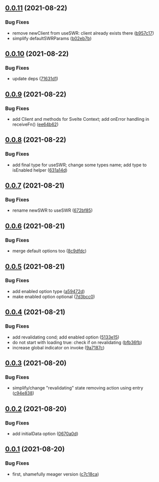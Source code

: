 ## [0.0.11](https://github.com/cicerchie/svelte-swr/compare/v0.0.10...v0.0.11) (2021-08-22)


### Bug Fixes

* remove newClient from useSWR: client already exists there ([b957c17](https://github.com/cicerchie/svelte-swr/commit/b957c176be5e54314e7ebb8efd327e37b5da505f))
* simplify defaultSWRParams ([b02eb7b](https://github.com/cicerchie/svelte-swr/commit/b02eb7bea85b606249f715879ef3a4492e49bff9))

## [0.0.10](https://github.com/cicerchie/svelte-swr/compare/v0.0.9...v0.0.10) (2021-08-22)


### Bug Fixes

* update deps ([71631d1](https://github.com/cicerchie/svelte-swr/commit/71631d185bb921df6502375826ee26fd11e65aae))

## [0.0.9](https://github.com/cicerchie/svelte-swr/compare/v0.0.8...v0.0.9) (2021-08-22)


### Bug Fixes

* add Client and methods for Svelte Context; add onError handling in receiveFn() ([ee64b62](https://github.com/cicerchie/svelte-swr/commit/ee64b6230c535fdc318e40de8e9679b5b4ded481))

## [0.0.8](https://github.com/cicerchie/svelte-swr/compare/v0.0.7...v0.0.8) (2021-08-22)


### Bug Fixes

* add final type for useSWR; change some types name; add type to isEnabled helper ([631a14d](https://github.com/cicerchie/svelte-swr/commit/631a14d92d2998dfa818cc1218b3f7f6983d5dc4))

## [0.0.7](https://github.com/cicerchie/svelte-swr/compare/v0.0.6...v0.0.7) (2021-08-21)


### Bug Fixes

* rename newSWR to useSWR ([672bf85](https://github.com/cicerchie/svelte-swr/commit/672bf85ac145364b6d5d1280eed791dba8191a17))

## [0.0.6](https://github.com/cicerchie/svelte-swr/compare/v0.0.5...v0.0.6) (2021-08-21)


### Bug Fixes

* merge default options too ([8c9dfdc](https://github.com/cicerchie/svelte-swr/commit/8c9dfdcb51459bbb977727839dcedd0338fc8467))

## [0.0.5](https://github.com/cicerchie/svelte-swr/compare/v0.0.4...v0.0.5) (2021-08-21)


### Bug Fixes

* add enabled option type ([a59472d](https://github.com/cicerchie/svelte-swr/commit/a59472dc046874e4f5e06b51f283e21814d36f61))
* make enabled option optional ([7d3bcc0](https://github.com/cicerchie/svelte-swr/commit/7d3bcc02af07354e13fb97037cbbed5e13d676d5))

## [0.0.4](https://github.com/cicerchie/svelte-swr/compare/v0.0.3...v0.0.4) (2021-08-21)


### Bug Fixes

* add revalidating cond; add enabled option ([5133e15](https://github.com/cicerchie/svelte-swr/commit/5133e15c5f6bacb22c8dd9abb8f2ab7c7d2a48fb))
* do not start with loading true: check if on revalidating ([bfb36fb](https://github.com/cicerchie/svelte-swr/commit/bfb36fb22630928b4a343ef67c319a238df76842))
* increase global indicator on invoke ([9a7187c](https://github.com/cicerchie/svelte-swr/commit/9a7187c036e52f8f61ad0cb91c7d3841e7043809))

## [0.0.3](https://github.com/cicerchie/svelte-swr/compare/v0.0.2...v0.0.3) (2021-08-20)


### Bug Fixes

* simplify/change "revalidating" state removing action using entry ([c94e838](https://github.com/cicerchie/svelte-swr/commit/c94e838b66aed5c107f182217c77e1821f33b81f))

## [0.0.2](https://github.com/cicerchie/svelte-swr/compare/v0.0.1...v0.0.2) (2021-08-20)


### Bug Fixes

* add initialData option ([0670a0d](https://github.com/cicerchie/svelte-swr/commit/0670a0d59acedc3f8a4ba9efa1f5ef8aa4ee71b2))

## [0.0.1](https://github.com/cicerchie/svelte-swr/compare/v0.0.0...v0.0.1) (2021-08-20)


### Bug Fixes

* first, shamefully meager version ([c7c18ca](https://github.com/cicerchie/svelte-swr/commit/c7c18ca8b9cf71e829ea9f1922784f3ebbceca46))
